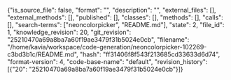 {"is_source_file": false, "format": "", "description": "", "external_files": [], "external_methods": [], "published": [], "classes": [], "methods": [], "calls": [], "search-terms": ["neoncolorpicker", "README.md"], "state": 2, "file_id": 1, "knowledge_revision": 20, "git_revision": "25210470a69a8ba7a60f19ae3479f31b5024e0cb", "filename": "/home/kavia/workspace/code-generation/neoncolorpicker-102269-c3bd3b1c/README.md", "hash": "ff31406f8f543f213685cd33633d6d74", "format-version": 4, "code-base-name": "default", "revision_history": [{"20": "25210470a69a8ba7a60f19ae3479f31b5024e0cb"}]}